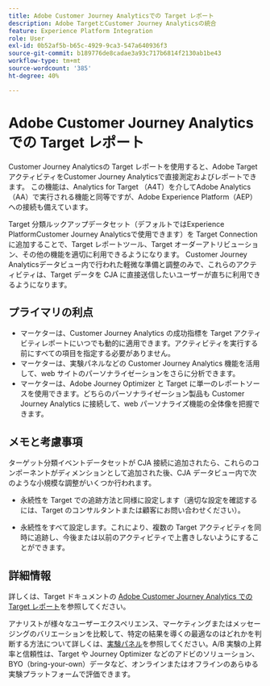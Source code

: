 ```yaml
---
title: Adobe Customer Journey Analyticsでの Target レポート
description: Adobe TargetとCustomer Journey Analyticsの統合
feature: Experience Platform Integration
role: User
exl-id: 0b52af5b-b65c-4929-9ca3-547a640936f3
source-git-commit: b189776de8cadae3a93c717b6814f2130ab1be43
workflow-type: tm+mt
source-wordcount: '385'
ht-degree: 40%

---
```


# Adobe Customer Journey Analyticsでの Target レポート

Customer Journey Analyticsの Target レポートを使用すると、Adobe Target アクティビティをCustomer Journey Analyticsで直接測定およびレポートできます。 この機能は、Analytics for Target （A4T）を介してAdobe Analytics（AA）で実行される機能と同等ですが、Adobe Experience Platform（AEP）への接続も備えています。

Target 分類ルックアップデータセット（デフォルトではExperience PlatformCustomer Journey Analyticsで使用できます）を Target Connection に追加することで、Target レポートツール、Target オーダーアトリビューション、その他の機能を適切に利用できるようになります。 Customer Journey Analyticsデータビュー内で行われた軽微な準備と調整のみで、これらのアクティビティは、Target データを CJA に直接送信したいユーザーが直ちに利用できるようになります。

## プライマリの利点

* マーケターは、Customer Journey Analytics の成功指標を Target アクティビティレポートにいつでも動的に適用できます。アクティビティを実行する前にすべての項目を指定する必要がありません。
* マーケターは、実験パネルなどの Customer Journey Analytics 機能を活用して、web サイトのパーソナライゼーションをさらに分析できます。
* マーケターは、Adobe Journey Optimizer と Target に単一のレポートソースを使用できます。どちらのパーソナライゼーション製品も Customer Journey Analytics に接続して、web パーソナライズ機能の全体像を把握できます。

## メモと考慮事項

ターゲット分類イベントデータセットが CJA 接続に追加されたら、これらのコンポーネントがディメンションとして追加された後、CJA データビュー内で次のような小規模な調整がいくつか行われます。

* 永続性を Target での追跡方法と同様に設定します（適切な設定を確認するには、Target のコンサルタントまたは顧客にお問い合わせください）。

* 永続性をすべて設定します。これにより、複数の Target アクティビティを同時に追跡し、今後または以前のアクティビティで上書きしないようにすることができます。

## 詳細情報

詳しくは、Target ドキュメントの [Adobe Customer Journey Analytics での Target レポート](https://experienceleague.adobe.com/ja/docs/target/using/integrate/cja/target-reporting-in-cja)を参照してください。

アナリストが様々なユーザーエクスペリエンス、マーケティングまたはメッセージングのバリエーションを比較して、特定の結果を導くの最適なのはどれかを判断する方法について詳しくは、[実験パネル](../analysis-workspace/c-panels/experimentation.md)を参照してください。A/B 実験の上昇率と信頼性は、Target や Journey Optimizer などのアドビのソリューション、BYO（bring-your-own）データなど、オンラインまたはオフラインのあらゆる実験プラットフォームで評価できます。
